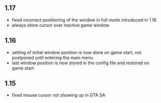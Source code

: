 ## 1.17
- fixed incorrect positioning of the window in full mode introduced in 1.16
- always show cursor over inactive game window

## 1.16
- setting of initial window position is now done on game start, not postponed until entering the main menu
- last window position is now stored in the config file and restored on game start

## 1.15
- fixed mouse cursor not showing up in GTA SA
